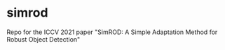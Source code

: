 # simrod
Repo for the ICCV 2021 paper "SimROD: A Simple Adaptation Method for Robust Object Detection"

